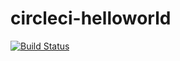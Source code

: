 # circleci-helloworld


[![Build Status](https://circleci.com/gh/lesterthomas/circleci-helloworld.svg?style=svg)](https://circleci.com/gh/lesterthomas/circleci-helloworld)
